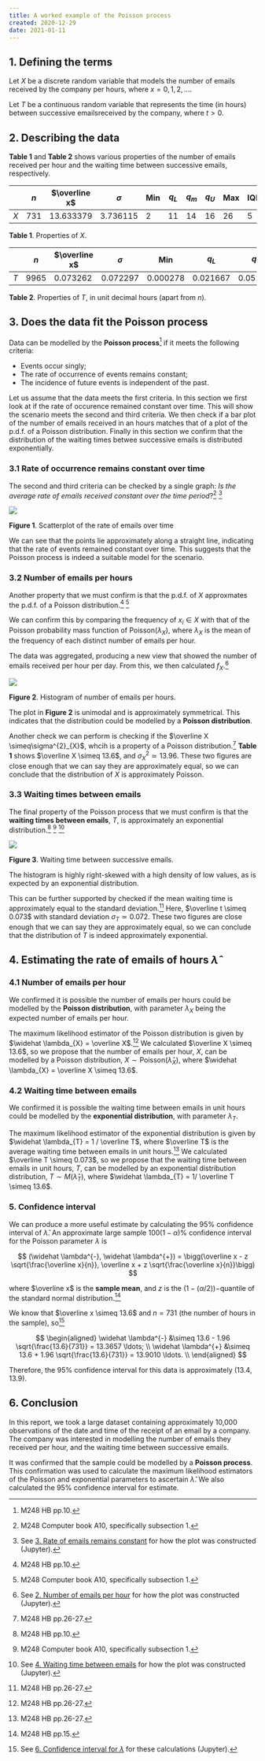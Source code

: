 ```yaml
---
title: A worked example of the Poisson process
created: 2020-12-29
date: 2021-01-11
---
```


## 1. Defining the terms

Let $X$ be a discrete random variable that models the number of emails received by the company per hours, where $x=0, 1, 2, \ldots$.

Let $T$ be a continuous random variable that represents the time (in hours) between successive emailsreceived by the company, where $t > 0$.

## 2. Describing the data

**Table 1** and **Table 2** shows various properties of the number of emails received per hour and the waiting time between successive emails, respectively.

|      | $n$  | $\overline x$ | $\sigma$ | Min  | $q_L$ | $q_m$ | $q_U$ | Max  | IQR  |
| ---- | ---- | ------------- | -------- | ---- | ----- | ----- | ----- | ---- | ---- |
| $X$  | 731  | 13.633379     | 3.736115 | 2    | 11    | 14    | 16    | 26   | 5    |

**Table 1**. Properties of $X$.

|      | $n$  | $\overline x$ | $\sigma$ | Min      | $q_L$    | $q_m$    | $q_U$    | Max      | IQR      |
| ---- | ---- | ------------- | -------- | -------- | -------- | -------- | -------- | -------- | -------- |
| $T$  | 9965 | 0.073262      | 0.072297 | 0.000278 | 0.021667 | 0.051389 | 0.102778 | 0.888333 | 0.081111 |

**Table 2**. Properties of $T$, in unit decimal hours (apart from $n$).

## 3. Does the data fit the Poisson process

Data can be modelled by the **Poisson process**[^1] if it meets the following criteria:

- Events occur singly;
- The rate of occurrence of events remains constant;
- The incidence of future events is independent of the past.

Let us assume that the data meets the first criteria.
In this section we first look at if the rate of occurence remained constant over time.
This will show the scenario meets the second and third criteria.
We then check if a bar plot of the number of emails received in an hours matches that of a plot of the p.d.f. of a Poisson distribution.
Finally in this section we confirm that the distribution of the waiting times betwee successive emails is distributed exponentially.

### 3.1 Rate of occurrence remains constant over time

The second and third criteria can be checked by a single graph: *Is the average rate of emails received constant over the time period*?[^2] [^3]

![](assets/fig1.svg)

**Figure 1**. Scatterplot of the rate of emails over time

We can see that the points lie approximately along a straight line, indicating that the rate of events remained constant over time.
This suggests that the Poisson process is indeed a suitable model for the scenario.

### 3.2 Number of emails per hours

Another property that we must confirm is that the p.d.f. of $X$ approxmates the p.d.f. of a Poisson distribution.[^1] [^2]

We can confirm this by comparing the frequency of $x_{i} \in X$ with that of the Poisson probability mass function of $\text{Poisson}(\lambda_{X})$, where $\lambda_{X}$ is the mean of the frequency of each distinct number of emails per hour.

The data was aggregated, producing a new view that showed the number of emails received per hour per day. From this, we then calculated $f_{X}$.[^4]

![](assets/fig2.svg)

**Figure 2**. Histogram of number of emails per hours.

The plot in **Figure 2** is unimodal and is approximately symmetrical.
This indicates that the distribution could be modelled by a **Poisson distribution**.

Another check we can perform is checking if the $\overline X \simeq\sigma^{2}_{X}$, whcih is a property of a Poisson distribution.[^6]
**Table 1** shows $\overline X \simeq 13.6$, and $\sigma^{2}_{X} \simeq 13.96$. These two figures are close enough that we can say they are approximately equal, so we can conclude that the distribution of $X$ is approximately Poisson.

### 3.3 Waiting times between emails

The final property of the Poisson process that we must confirm is that the **waiting times between emails**, $T$, is approximately an exponential distribution.[^1] [^2] [^5]

![](assets/fig3.svg)

**Figure 3**. Waiting time between successive emails.

The histogram is highly right-skewed with a high density of low values, as is expected by an exponential distribution.

This can be further supported by checked if the mean waiting time is approximately equal to the standard deviation.[^6]
Here, $\overline t \simeq 0.073$ with standard deviation $\sigma_{T} \simeq 0.072$.
These two figures are close enough that we can say they are approximately equal, so we can conclude that the distribution of $T$ is indeed approximately exponential.

## 4. Estimating the rate of emails of hours $\widehat \lambda$

### 4.1 Number of emails per hour

We confirmed it is possible the number of emails per hours could be modelled by the **Poisson distribution**, with parameter $\lambda_{X}$ being the expected number of emails per hour.

The maximum likelihood estimator of the Poisson distribution is given by $\widehat \lambda_{X} = \overline X$.[^6]
We calculated $\overline X \simeq 13.6$, so we propose that the number of emails per hour, $X$, can be modelled by a Poisson distribution, $X \sim \text{Poisson}(\widehat \lambda_{X})$, where $\widehat \lambda_{X} = \overline X \simeq 13.6$.

### 4.2 Waiting time between emails

We confirmed it is possible the waiting time between emails in unit hours could be modelled by the **exponential distribution**, with parameter $\lambda_{T}$.

The maximum likelihood estimator of the exponential distribution is given by $\widehat \lambda_{T} = 1 / \overline T$, where $\overline T$ is the average waiting time between emails in unit hours.[^6]
We calculated $\overline T \simeq 0.073$, so we propose that the waiting time between emails in unit hours, $T$, can be modelled by an exponential distribution distribution, $T \sim M(\widehat \lambda_{T})$, where $\widehat \lambda_{T} = 1/ \overline T \simeq 13.6$.

### 5. Confidence interval

We can produce a more useful estimate by calculating the 95% confidence interval of $\widehat \lambda$.
An approximate large sample $100(1 − \alpha)\%$ confidence interval for the Poisson parameter $\lambda$ is

$$
(\widehat \lambda^{-}, \widehat \lambda^{+}) = \bigg(\overline x - z \sqrt{\frac{\overline x}{n}}, \overline x + z \sqrt{\frac{\overline x}{n}}\bigg)
$$

where $\overline x$ is the **sample mean**, and $z$ is the $(1 − (\alpha/2))-$quantile of the standard normal distribution.[^7]

We know that $\overline x \simeq 13.6$ and $n=731$ (the number of hours in the sample), so[^8]

$$
\begin{aligned}
   \widehat \lambda^{-} &\simeq 13.6 - 1.96 \sqrt{\frac{13.6}{731}} = 13.3657 \ldots; \\
   \widehat \lambda^{+} &\simeq 13.6 + 1.96 \sqrt{\frac{13.6}{731}} = 13.9010 \ldots. \\
\end{aligned}
$$

Therefore, the 95% confidence interval for this data is approximately $(13.4, 13.9)$.

## 6. Conclusion

In this report, we took a large dataset containing approximately 10,000 observations of the date and time of the receipt of an email by a company.
The company was interested in modelling the number of emails they received per hour, and the waiting time between successive emails.

It was confirmed that the sample could be modelled by a **Poisson process**. This confirmation was used to calculate the maximum likelihood estimators of the Poisson and exponential parameters to ascertain $\widehat \lambda$.
We also calculated the 95% confidence interval for estimate.

[^1]: M248 HB pp.10.
[^2]: M248 Computer book A10, specifically subsection 1.
[^3]: See [3. Rate of emails remains constant](https://nbviewer.jupyter.org/github/ljk233/AutomatingM248/blob/master/projects/poisson_process/notebooks/2_poisson_process.ipynb#3.-Rate-of-emails-remains-constant) for how the plot was constructed (Jupyter).
[^4]: See [2. Number of emails per hour](https://nbviewer.jupyter.org/github/ljk233/AutomatingM248/blob/master/projects/poisson_process/notebooks/2a_poisson_process.ipynb#2.-Number-of-emails-per-hour) for how the plot was constructed (Jupyter).
[^5]: See [4. Waiting time between emails](https://nbviewer.jupyter.org/github/ljk233/AutomatingM248/blob/master/projects/poisson_process/notebooks/2_poisson_process.ipynb#4.-Waiting-time-between-emails) for how the plot was constructed (Jupyter).
[^6]: M248 HB pp.26-27.
[^7]: M248 HB pp.15.
[^8]: See [6. Confidence interval for $\lambda$](https://nbviewer.jupyter.org/github/ljk233/AutomatingM248/blob/master/projects/poisson_process/notebooks/2_poisson_process.ipynb#6.-Confidence-interval-for-$\lambda$) for these calculations (Jupyter).
